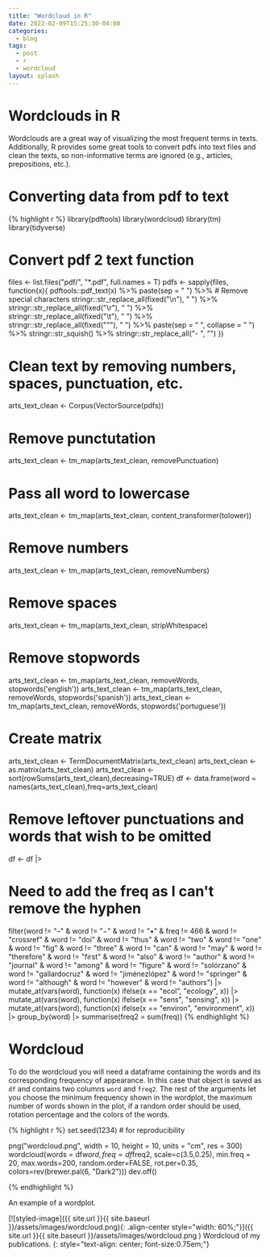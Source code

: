 ```yaml
---
title: "Wordcloud in R"
date: 2022-02-09T15:25:30-04:00
categories:
  - blog
tags:
  - post
  - r
  - wordcloud
layout: splash
---
```


# Wordclouds in R

Wordclouds are a great way of visualizing the most frequent terms in texts. Additionally, R provides some great tools to convert pdfs into text files and clean the texts, so non-informative terms are ignored (e.g., articles, prepositions, etc.).

# Converting data from pdf to text

{% highlight r %}
library(pdftools)
library(wordcloud)
library(tm)
library(tidyverse)


# Convert pdf 2 text function
files <- list.files("pdf/",
                    "*.pdf",
                    full.names = T)
pdfs <- sapply(files, function(x){
  pdftools::pdf_text(x) %>%
    paste(sep = " ") %>%
    # Remove special characters
    stringr::str_replace_all(fixed("\n"), " ") %>%
    stringr::str_replace_all(fixed("\r"), " ") %>%
    stringr::str_replace_all(fixed("\t"), " ") %>%
    stringr::str_replace_all(fixed("\""), " ") %>%
    paste(sep = " ", collapse = " ") %>%
    stringr::str_squish() %>%
    stringr::str_replace_all("- ", "") 
})

# Clean text by removing numbers, spaces, punctuation, etc.
arts_text_clean <- Corpus(VectorSource(pdfs))

# Remove punctutation
arts_text_clean <- tm_map(arts_text_clean, removePunctuation)
# Pass all word to lowercase
arts_text_clean <- tm_map(arts_text_clean, content_transformer(tolower))
# Remove numbers
arts_text_clean <- tm_map(arts_text_clean, removeNumbers)
# Remove spaces
arts_text_clean <- tm_map(arts_text_clean, stripWhitespace)
# Remove stopwords
arts_text_clean <- tm_map(arts_text_clean, removeWords, stopwords('english'))
arts_text_clean <- tm_map(arts_text_clean, removeWords, stopwords('spanish'))
arts_text_clean <- tm_map(arts_text_clean, removeWords, stopwords('portuguese'))

# Create matrix
arts_text_clean <- TermDocumentMatrix(arts_text_clean) 
arts_text_clean <- as.matrix(arts_text_clean) 
arts_text_clean <- sort(rowSums(arts_text_clean),decreasing=TRUE) 
df <- data.frame(word = names(arts_text_clean),freq=arts_text_clean)

# Remove leftover punctuations and words that wish to be omitted
df <- df |>
  # Need to add the freq as I can't remove the hyphen
  filter(word != "–" & word != "−" & word != "•" & freq != 466 &
           word != "crossref" & word != "doi" & word != "thus" & word != "two" &
           word != "one" & word != "fig" & word != "three" & word != "can" & 
           word != "may" & word != "therefore" & word != "first" & word != "also" &
           word != "author" & word != "journal" & word != "among" & word != "figure" &
           word != "solórzano" & word != "gallardocruz" & word != "jiménezlópez" &
           word != "springer" & word != "although" & word != "however" & word != "authors") |>
  mutate_at(vars(word), function(x) ifelse(x == "ecol", "ecology", x)) |>
  mutate_at(vars(word), function(x) ifelse(x == "sens", "sensing", x)) |>
  mutate_at(vars(word), function(x) ifelse(x == "environ", "environment", x)) |>
  group_by(word) |>
  summarise(freq2 = sum(freq))
{% endhighlight %}


# Wordcloud

To do the wordcloud you will need a dataframe containing the words and its corresponding frequency of appearance. In this case that object is saved as `df` and contains two columns `word` and `freq2`. The rest of the arguments let you choose the minimum frequency shown in the wordplot, the maximum number of words shown in the plot, if a random order should be used, rotation percentage and the colors of the words.

{% highlight r %}
set.seed(1234) # for reproducibility 

png("wordcloud.png",
    width = 10,
    height = 10,
    units = "cm",
    res = 300)
wordcloud(words = df$word, 
          freq = df$freq2, 
          scale=c(3.5,0.25),
          min.freq = 20,
          max.words=200, 
          random.order=FALSE, 
          rot.per=0.35,
          colors=rev(brewer.pal(6, "Dark2")))
dev.off()

{% endhighlight %}

An example of a wordplot.

[![styled-image]({{ site.url }}{{ site.baseurl }}/assets/images/wordcloud.png){: .align-center style="width: 60%;"}]({{ site.url }}{{ site.baseurl }}/assets/images/wordcloud.png ) Wordcloud of my publications.
{: style="text-align: center; font-size:0.75em;"}